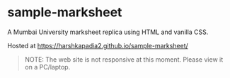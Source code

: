 # sample-marksheet

A Mumbai University marksheet replica using HTML and vanilla CSS.

Hosted at https://harshkapadia2.github.io/sample-marksheet/

> NOTE: The web site is not responsive at this moment. Please view it on a PC/laptop.
